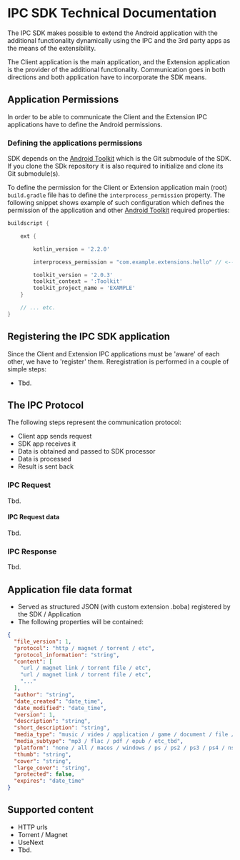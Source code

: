 # IPC SDK Technical Documentation

The IPC SDK makes possible to extend the Android application with the additional functionality 
dynamically using the IPC and the 3rd party apps as the means of the extensibility.

The Client application is the main application, and the Extension application is the provider of 
the additional functionality. Communication goes in both directions and both application have to 
incorporate the SDK means.

## Application Permissions

In order to be able to communicate the Client and the Extension IPC applications have to define
the Android permissions.

### Defining the applications permissions

SDK depends on the [Android Toolkit](https://github.com/red-elf/Android-Toolkit) which is the Git 
submodule of the SDK. If you clone the SDk repository it is also required to initialize and clone 
its Git submodule(s). 

To define the permission for the Client or Extension application main (root) `build.gradle` file has 
to define the `interprocess_permission` property. The following snippet shows example of such configuration 
which defines the permission of the application and other [Android Toolkit](https://github.com/red-elf/Android-Toolkit) 
required properties:

```groovy
buildscript {

    ext {

        kotlin_version = '2.2.0'

        interprocess_permission = "com.example.extensions.hello" // <--- HERE!

        toolkit_version = '2.0.3'
        toolkit_context = ':Toolkit'
        toolkit_project_name = 'EXAMPLE'
    }

    // ... etc.
}
```

## Registering the IPC SDK application

Since the Client and Extension IPC applications must be 'aware' of each other, we have to 
'register' them. Reregistration is performed in a couple of simple steps:

- Tbd.

## The IPC Protocol

The following steps represent the communication protocol:

- Client app sends request
- SDK app receives it
- Data is obtained and passed to SDK processor
- Data is processed
- Result is sent back

### IPC Request

Tbd.

#### IPC Request data

Tbd.

### IPC Response

Tbd.

## Application file data format

- Served as structured JSON (with custom extension .boba) registered by the SDK / Application
- The following properties will be contained:

```json
{
  "file_version": 1,
  "protocol": "http / magnet / torrent / etc",
  "protocol_information": "string",
  "content": [
    "url / magnet link / torrent file / etc",
    "url / magnet link / torrent file / etc",
    "..."
  ],
  "author": "string",
  "date_created": "date_time",
  "date_modified": "date_time",
  "version": 1,
  "description": "string",
  "short_description": "string",
  "media_type": "music / video / application / game / document / file / etc_tbd",
  "media_subtype": "mp3 / flac / pdf / epub / etc_tbd",
  "platform": "none / all / macos / windows / ps / ps2 / ps3 / ps4 / nsw / linux / etc_tbd",
  "thumb": "string",
  "cover": "string",
  "large_cover": "string",
  "protected": false,
  "expires": "date_time"
}
```

## Supported content

- HTTP urls
- Torrent / Magnet
- UseNext
- Tbd.